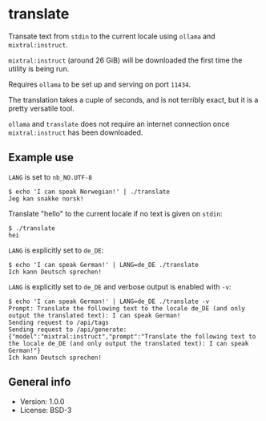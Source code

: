 # translate

Transate text from `stdin` to the current locale using `ollama` and `mixtral:instruct`.

`mixtral:instruct` (around 26 GiB) will be downloaded the first time the utility is being run.

Requires `ollama` to be set up and serving on port `11434`.

The translation takes a cuple of seconds, and is not terribly exact, but it is a pretty versatile tool.

`ollama` and `translate` does not require an internet connection once `mixtral:instruct` has been downloaded.

## Example use

`LANG` is set to `nb_NO.UTF-8`

```
$ echo 'I can speak Norwegian!' | ./translate
Jeg kan snakke norsk!
```

Translate "hello" to the current locale if no text is given on `stdin`:

```
$ ./translate
hei
```

`LANG` is explicitly set to `de_DE`:

```
$ echo 'I can speak German!' | LANG=de_DE ./translate
Ich kann Deutsch sprechen!
```

`LANG` is explicitly set to `de_DE` and verbose output is enabled with `-v`:

```
$ echo 'I can speak German!' | LANG=de_DE ./translate -v
Prompt: Translate the following text to the locale de_DE (and only output the translated text): I can speak German!
Sending request to /api/tags
Sending request to /api/generate: {"model":"mixtral:instruct","prompt":"Translate the following text to the locale de_DE (and only output the translated text): I can speak German!"}
Ich kann Deutsch sprechen!
```

## General info

* Version: 1.0.0
* License: BSD-3
